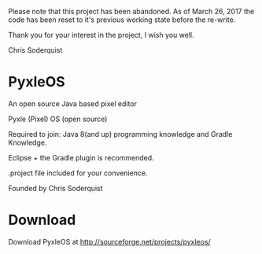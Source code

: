 Please note that this project has been abandoned. As of March 26, 2017 the code has been reset to it's previous working state before the re-write.

Thank you for your interest in the project, I wish you well.

Chris Soderquist

# PyxleOS

An open source Java based pixel editor

Pyxle (Pixel) OS (open source)

Required to join: Java 8(and up) programming knowledge and Gradle Knowledge.

Eclipse + the Gradle plugin is recommended.

.project file included for your convenience.

Founded by Chris Soderquist

# Download

Download PyxleOS at http://sourceforge.net/projects/pyxleos/
